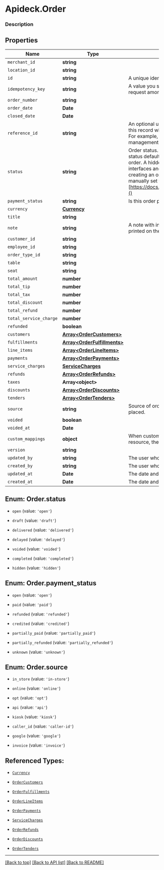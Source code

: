 # Apideck.Order

### Description

## Properties
Name | Type | Description | Notes
------------ | ------------- | ------------- | -------------
`merchant_id` | **string** |  | 
`location_id` | **string** |  | 
`id` | **string** | A unique identifier for an object. | [optional] 
`idempotency_key` | **string** | A value you specify that uniquely identifies this request among requests you have sent. | [optional] 
`order_number` | **string** |  | [optional] 
`order_date` | **Date** |  | [optional] 
`closed_date` | **Date** |  | [optional] 
`reference_id` | **string** | An optional user-defined reference ID that associates this record with another entity in an external system. For example, a customer ID from an external customer management system. | [optional] 
`status` | **string** | Order status. Clover specific: If no value is set, the status defaults to hidden, which indicates a hidden order. A hidden order is not displayed in user interfaces and can only be retrieved by its id. When creating an order via the REST API the value must be manually set to \'open\'. More info [https://docs.clover.com/reference/orderupdateorder]() | [optional] 
`payment_status` | **string** | Is this order paid or not? | [optional] 
`currency` | [**Currency**](Currency.md) |  | [optional] 
`title` | **string** |  | [optional] 
`note` | **string** | A note with information about this order, may be printed on the order receipt and displayed in apps | [optional] 
`customer_id` | **string** |  | [optional] 
`employee_id` | **string** |  | [optional] 
`order_type_id` | **string** |  | [optional] 
`table` | **string** |  | [optional] 
`seat` | **string** |  | [optional] 
`total_amount` | **number** |  | [optional] 
`total_tip` | **number** |  | [optional] 
`total_tax` | **number** |  | [optional] 
`total_discount` | **number** |  | [optional] 
`total_refund` | **number** |  | [optional] 
`total_service_charge` | **number** |  | [optional] 
`refunded` | **boolean** |  | [optional] 
`customers` | [**Array&lt;OrderCustomers&gt;**](OrderCustomers.md) |  | [optional] 
`fulfillments` | [**Array&lt;OrderFulfillments&gt;**](OrderFulfillments.md) |  | [optional] 
`line_items` | [**Array&lt;OrderLineItems&gt;**](OrderLineItems.md) |  | [optional] 
`payments` | [**Array&lt;OrderPayments&gt;**](OrderPayments.md) |  | [optional] 
`service_charges` | [**ServiceCharges**](ServiceCharges.md) |  | [optional] 
`refunds` | [**Array&lt;OrderRefunds&gt;**](OrderRefunds.md) |  | [optional] 
`taxes` | **Array&lt;object&gt;** |  | [optional] 
`discounts` | [**Array&lt;OrderDiscounts&gt;**](OrderDiscounts.md) |  | [optional] 
`tenders` | [**Array&lt;OrderTenders&gt;**](OrderTenders.md) |  | [optional] 
`source` | **string** | Source of order. Indicates the way that the order was placed. | [optional] 
`voided` | **boolean** |  | [optional] 
`voided_at` | **Date** |  | [optional] 
`custom_mappings` | **object** | When custom mappings are configured on the resource, the result is included here. | [optional] 
`version` | **string** |  | [optional] 
`updated_by` | **string** | The user who last updated the object. | [optional] 
`created_by` | **string** | The user who created the object. | [optional] 
`updated_at` | **Date** | The date and time when the object was last updated. | [optional] 
`created_at` | **Date** | The date and time when the object was created. | [optional] 





<a name="OrderStatus"></a>
## Enum: Order.status


* `open` (value: `'open'`)

* `draft` (value: `'draft'`)

* `delivered` (value: `'delivered'`)

* `delayed` (value: `'delayed'`)

* `voided` (value: `'voided'`)

* `completed` (value: `'completed'`)

* `hidden` (value: `'hidden'`)




<a name="OrderPaymentStatus"></a>
## Enum: Order.payment_status


* `open` (value: `'open'`)

* `paid` (value: `'paid'`)

* `refunded` (value: `'refunded'`)

* `credited` (value: `'credited'`)

* `partially_paid` (value: `'partially_paid'`)

* `partially_refunded` (value: `'partially_refunded'`)

* `unknown` (value: `'unknown'`)




<a name="OrderSource"></a>
## Enum: Order.source


* `in_store` (value: `'in-store'`)

* `online` (value: `'online'`)

* `opt` (value: `'opt'`)

* `api` (value: `'api'`)

* `kiosk` (value: `'kiosk'`)

* `caller_id` (value: `'caller-id'`)

* `google` (value: `'google'`)

* `invoice` (value: `'invoice'`)




## Referenced Types:










* [`Currency`](Currency.md)














* [`OrderCustomers`](OrderCustomers.md)
* [`OrderFulfillments`](OrderFulfillments.md)
* [`OrderLineItems`](OrderLineItems.md)
* [`OrderPayments`](OrderPayments.md)
* [`ServiceCharges`](ServiceCharges.md)
* [`OrderRefunds`](OrderRefunds.md)

* [`OrderDiscounts`](OrderDiscounts.md)
* [`OrderTenders`](OrderTenders.md)










---

[[Back to top]](#) [[Back to API list]](../../../../README.md#documentation-for-api-endpoints) [[Back to README]](../../../../README.md)


